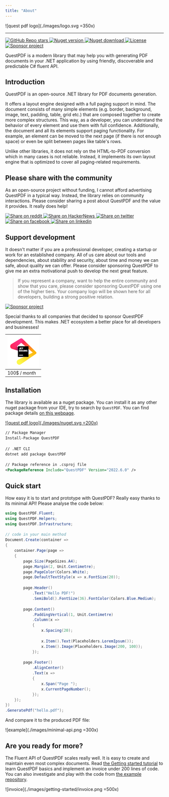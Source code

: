 ```yaml
---
title: "About"
---
```


![quest pdf logo](./images/logo.svg =350x)

---

<a href="https://github.com/QuestPDF/QuestPDF/stargazers">
    <img src="https://img.shields.io/github/stars/QuestPDF/QuestPDF" alt="GitHub Repo stars">
</a>

<a href="https://www.nuget.org/packages/QuestPDF/">
    <img src="https://img.shields.io/nuget/v/QuestPdf" alt="Nuget version">
</a>

<a href="https://www.nuget.org/packages/QuestPDF/">
    <img src="https://img.shields.io/nuget/dt/QuestPDF" alt="Nuget download">
</a>

<a href="https://github.com/QuestPDF/QuestPDF/blob/main/LICENSE">
    <img src="https://img.shields.io/github/license/QuestPDF/QuestPDF" alt="License">
</a>

<a href="https://github.com/sponsors/QuestPDF">
    <img src="https://img.shields.io/badge/sponsor-project-red" alt="Sponsor project">
</a>

QuestPDF is a modern library that may help you with generating PDF documents in your .NET application by using friendly, discoverable and predictable C# fluent API.


## Introduction

QuestPDF is an open-source .NET library for PDF documents generation.

It offers a layout engine designed with a full paging support in mind. The document consists of many simple elements (e.g. border, background, image, text, padding, table, grid etc.) that are composed together to create more complex structures. This way, as a developer, you can understand the behavior of every element and use them with full confidence. Additionally, the document and all its elements support paging functionality. For example, an element can be moved to the next page (if there is not enough space) or even be split between pages like table's rows.

Unlike other libraries, it does not rely on the HTML-to-PDF conversion which in many cases is not reliable. Instead, it implements its own layout engine that is optimized to cover all paging-related requirements.

## Please share with the community

As an open-source project without funding, I cannot afford advertising QuestPDF in a typical way. Instead, the library relies on community interactions. Please consider sharing a post about QuestPDF and the value it provides. It really does help!

<a href="https://reddit.com/submit?url=https://github.com/QuestPDF/QuestPDF&title=QuestPDF">
    <img src="https://img.shields.io/badge/share%20on-reddit-red?logo=reddit" alt="Share on reddit">
</a>

<a href="https://news.ycombinator.com/submitlink?u=https://github.com/QuestPDF/QuestPDF">
    <img src="https://img.shields.io/badge/share%20on-hacker%20news-orange?logo=ycombinator" alt="Share on HackerNews">
</a>

<a href="https://twitter.com/share?url=https://github.com/QuestPDF/QuestPDF&t=QuestPDF">
    <img src="https://img.shields.io/badge/share%20on-twitter-03A9F4?logo=twitter" alt="Share on twitter">
</a>

<a href="https://www.facebook.com/sharer/sharer.php?u=https://github.com/QuestPDF/QuestPDF">
    <img src="https://img.shields.io/badge/share%20on-facebook-1976D2?logo=facebook" alt="Share on facebook">
</a>

<a href="https://www.linkedin.com/shareArticle?url=https://github.com/QuestPDF/QuestPDF&title=QuestPDF">
    <img src="https://img.shields.io/badge/share%20on-linkedin-3949AB?logo=linkedin" alt="Share on linkedin">
</a>

## Support development

It doesn't matter if you are a professional developer, creating a startup or work for an established company. All of us care about our tools and dependencies, about stability and security, about time and money we can safe, about quality we can offer. Please consider sponsoring QuestPDF to give me an extra motivational push to develop the next great feature.

> If you represent a company, want to help the entire community and show that you care, please consider sponsoring QuestPDF using one of the higher tiers. Your company logo will be shown here for all developers, building a strong positive relation.

[![Sponsor project](https://img.shields.io/badge/%E2%9D%A4%EF%B8%8F%20sponsor-QuestPDF-red)](https://github.com/sponsors/QuestPDF)

Special thanks to all companies that decided to sponsor QuestPDF development. This makes .NET ecosystem a better place for all developers and businesses!

| <a href="https://www.jetbrains.com/"><img src="./images/sponsorship/jetbrains-logo.svg" width="100px"></a> |
|------------------------------------------------------------------------------------------------------------|
| 100$ / month                                                                                               |


## Installation

The library is available as a nuget package. You can install it as any other nuget package from your IDE, try to search by `QuestPDF`. You can find package details [on this webpage](https://www.nuget.org/packages/QuestPDF/).

[![quest pdf logo](./images/nuget.svg =200x)](https://www.nuget.org/packages/QuestPDF/)


```xml
// Package Manager
Install-Package QuestPDF

// .NET CLI
dotnet add package QuestPDF

// Package reference in .csproj file
<PackageReference Include="QuestPDF" Version="2022.6.0" />
```

## Quick start

How easy it is to start and prototype with QuestPDF? Really easy thanks to its minimal API! Please analyse the code below:

```csharp
using QuestPDF.Fluent;
using QuestPDF.Helpers;
using QuestPDF.Infrastructure;

// code in your main method
Document.Create(container =>
{
    container.Page(page =>
    {
        page.Size(PageSizes.A4);
        page.Margin(2, Unit.Centimetre);
        page.PageColor(Colors.White);
        page.DefaultTextStyle(x => x.FontSize(20));
        
        page.Header()
            .Text("Hello PDF!")
            .SemiBold().FontSize(36).FontColor(Colors.Blue.Medium);
        
        page.Content()
            .PaddingVertical(1, Unit.Centimetre)
            .Column(x =>
            {
                x.Spacing(20);
                
                x.Item().Text(Placeholders.LoremIpsum());
                x.Item().Image(Placeholders.Image(200, 100));
            });
        
        page.Footer()
            .AlignCenter()
            .Text(x =>
            {
                x.Span("Page ");
                x.CurrentPageNumber();
            });
    });
})
.GeneratePdf("hello.pdf");
```

And compare it to the produced PDF file:

![example](./images/minimal-api.png =300x)


## Are you ready for more?

The Fluent API of QuestPDF scales really well. It is easy to create and maintain even most complex documents. Read [the Getting started tutorial](https://www.questpdf.com/documentation/getting-started.html) to learn QuestPDF basics and implement an invoice under 200 lines of code. You can also investigate and play with the code from [the example repository](https://github.com/QuestPDF/example-invoice).

![invoice](./images/getting-started/invoice.png =500x)

